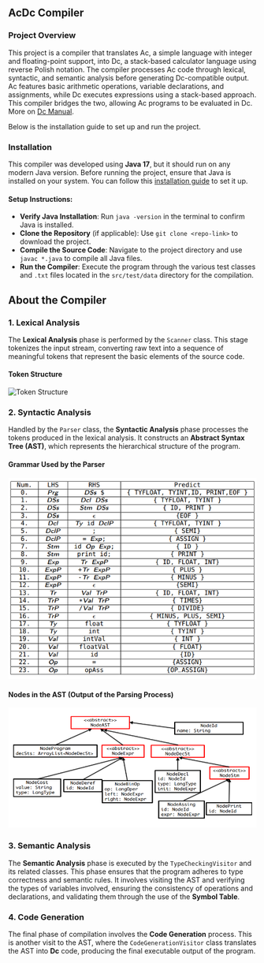 AcDc Compiler
-------------
### Project Overview
This project is a compiler that translates Ac, a simple language with integer and floating-point support, into Dc, a stack-based calculator language using reverse Polish notation. The compiler processes Ac code through lexical, syntactic, and semantic analysis before generating Dc-compatible output.
Ac features basic arithmetic operations, variable declarations, and assignments, while Dc executes expressions using a stack-based approach. This compiler bridges the two, allowing Ac programs to be evaluated in Dc. More on [Dc Manual](https://www.gnu.org/software/bc/manual/dc-1.05/html_mono/dc.html).

Below is the installation guide to set up and run the project.

### Installation
This compiler was developed using **Java 17**, but it should run on any modern Java version. Before running the project, ensure that Java is installed on your system. You can follow this [installation guide](https://www.java.com/en/download/help/download_options.html) to set it up.

#### Setup Instructions:
- **Verify Java Installation**: Run `java -version` in the terminal to confirm Java is installed.
-  **Clone the Repository** (if applicable): Use `git clone <repo-link>` to download the project.
- **Compile the Source Code**: Navigate to the project directory and use `javac *.java` to compile all Java files.
- **Run the Compiler**: Execute the program through the various test classes and `.txt` files located in the `src/test/data` directory for the compilation.

## About the Compiler

### 1. Lexical Analysis
The **Lexical Analysis** phase is performed by the `Scanner` class. This stage tokenizes the input stream, converting raw text into a sequence of meaningful tokens that represent the basic elements of the source code.

#### Token Structure
![Token Structure](resources/image.png)

### 2. Syntactic Analysis
Handled by the `Parser` class, the **Syntactic Analysis** phase processes the tokens produced in the lexical analysis. It constructs an **Abstract Syntax Tree (AST)**, which represents the hierarchical structure of the program.

#### Grammar Used by the Parser
![Grammar](resources/ParseTable.png)

#### Nodes in the AST (Output of the Parsing Process)
![AST Nodes](resources/ASTNodes.png)

### 3. Semantic Analysis
The **Semantic Analysis** phase is executed by the `TypeCheckingVisitor` and its related classes. This phase ensures that the program adheres to type correctness and semantic rules. It involves visiting the AST and verifying the types of variables involved, ensuring the consistency of operations and declarations, and validating them through the use of the **Symbol Table**.

### 4. Code Generation
The final phase of compilation involves the **Code Generation** process. This is another visit to the AST, where the `CodeGenerationVisitor` class translates the AST into **Dc** code, producing the final executable output of the program.

